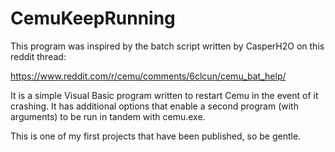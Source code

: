 # CemuKeepRunning

This program was inspired by the batch script written by CasperH2O on this reddit thread: 

https://www.reddit.com/r/cemu/comments/6clcun/cemu_bat_help/

It is a simple Visual Basic program written to restart Cemu in the event of it crashing. It has additional options
that enable a second program (with arguments) to be run in tandem with cemu.exe.

This is one of my first projects that have been published, so be gentle.
